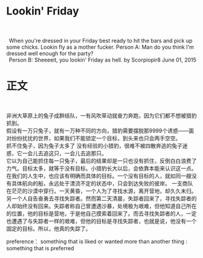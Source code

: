 
# Lookin' Friday <br/><br/>
&ensp;When you're dressed in your Friday best ready to hit the bars and pick up some chicks. Lookin fly as a mother fucker. 
Person A: Man do you think I'm dressed well enough for the party? 
<br/>
&ensp;Person B: Sheeeeit, you lookin' Friday as hell. 
by Scorpiopir8 June 01, 2015 
# 正文 

<br/>

非洲大草原上的兔子成群结队，一有风吹草动就奋力奔跑，因为它们都不想被猎豹抓到。
<br/>假设有一万只兔子，就有一万种不同的方向，猎豹需要摆脱那9999个诱惑——面对纷纷扰扰的世界，如果我们不能锁定一个目标，到头来也只会两手空空。 
<br/>
抓不住兔子，因为兔子太多了 没有经验的小猎豹，很难不被四散奔逃的兔子迷惑，它一会儿去追这只，一会儿去追那只。
<br/>它以为自己能抓住每一只兔子，最后的结果却是一只也没有抓住，反倒白白浪费了力气。目标太多，就等于没有目标。小猎豹长大以后，会依靠本能来认识这一点。在我们的人生中，也应该有明确而具体的目标。一个没有目标的人，就如同一艘没有具体航向的船，永远处于漂流不定的状态中，只会到达失败的彼岸。 一支商队在茫茫的沙漠中穿行。一天黄昏，一个人为了寻找水源，离开营地，却久久未归。另一个人自告奋勇去寻找失踪者。然而第二天清晨，失踪者回来了，寻找失踪者的人却始终没有回来。失踪者称自己曾遭遇沙暴，处境极为艰难，但他知道自己所在的位置，他的目标是营地，于是他自己摸索着回来了。而去寻找失踪者的人，一定也遭遇了与失踪者一样的艰难，但他的目标是寻找失踪者，也就是说，他没有一个固定的目标。所以，他真的失踪了。 

preference： 
something that is liked or wanted more than another thing : something that is preferred
